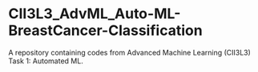 # CII3L3_AdvML_Auto-ML-BreastCancer-Classification
A repository containing codes from Advanced Machine Learning (CII3L3) Task 1: Automated ML.
